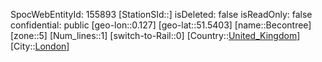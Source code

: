 ﻿---
location: [51.5403,0.127]
type: Station
tags:
- geo/Station
- Europe/United_Kingdom/London

---
SpocWebEntityId: 155893
[StationSId::]
isDeleted: false
isReadOnly: false
confidential: public
[geo-lon::0.127]
[geo-lat::51.5403]
[name::Becontree]
[zone::5]
[Num_lines::1]
[switch-to-Rail::0]
[Country::[United_Kingdom](geo/Continent/Europe/United_Kingdom.md)]
[City::[London](geo/Continent/Europe/United_Kingdom/London.md)]


